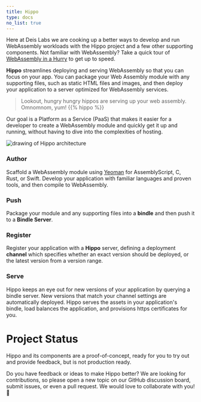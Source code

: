 ```yaml
---
title: Hippo
type: docs
no_list: true
---
```


Here at Deis Labs we are cooking up a better ways to develop and run WebAssembly workloads with the Hippo project and a few other supporting components. Not familiar with WebAssembly? Take a quick tour of [WebAssembly in a Hurry][wasm] to get up to speed.

**Hippo** streamlines deploying and serving WebAssembly so that you can focus on your app.
You can package your Web Assembly module with any supporting files, such as static HTML files and images, and then deploy your application to a server optimized for WebAssembly services.


> Lookout, hungry hungry hippos are serving up your web assembly. Omnomnom, yum! {{% hippo %}}


Our goal is a Platform as a Service (PaaS) that makes it easier for a developer to create a WebAssembly module and quickly get it up and running, without having to dive into the complexities of hosting.

![drawing of Hippo architecture](/images/hippo-architecture.png)

### <i class="fas fa-file-code"></i> Author

Scaffold a WebAssembly module using [Yeoman] for AssemblyScript, C, Rust, or Swift.
Develop your application with familiar languages and proven tools, and then compile to WebAssembly.

[Yeoman]: https://yeoman.io/

### <i class="fas fa-rocket"></i> Push

Package your module and any supporting files into a **bindle** and then push it to a **Bindle Server**.

### <i class="fas fa-user-plus"></i> Register

Register your application with a **Hippo** server, defining a deployment **channel** which specifies whether an exact version should be deployed, or the latest version from a version range.

### <i class="fas fa-play"></i> Serve

Hippo keeps an eye out for new versions of your application by querying a bindle server.
New versions that match your channel settings are automatically deployed.
Hippo serves the assets in your application's bindle, load balances the application, and provisions https certificates for you.

# Project Status

Hippo and its components are a proof-of-concept, ready for you to try out and provide feedback, but is not production ready.

Do you have feedback or ideas to make Hippo better?
We are looking for contributions, so please open a new topic on our GitHub discussion board, submit issues, or even a pull request.
We would love to collaborate with you! 💖

[wasm]: webassembly/
